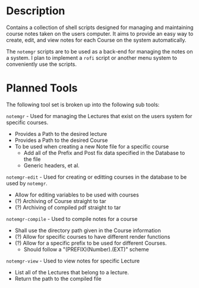 # Description

Contains a collection of shell scripts designed for managing and maintaining
course notes taken on the users computer. It aims to provide an easy way to
create, edit, and view notes for each Course on the system automatically.

The `notemgr` scripts are to be used as a back-end for managing the notes on a
system. I plan to implement a `rofi` script or another menu system to
conveniently use the scripts.

# Planned Tools

The following tool set is broken up into the following sub tools:

`notemgr` - Used for managing the Lectures that exist on the users system for
specific courses.

- Provides a Path to the desired lecture
- Provides a Path to the desired Course
- To be used when creating a new Note file for a specific course
	- Add all of the Prefix and Post fix data specified in the Database to the file
	- Generic headers, et al.

`notemgr-edit` - Used for creating or editting courses in the database to be
used by `notemgr`.

- Allow for editing variables to be used with courses
- (?) Archiving of Course straight to tar
- (?) Archiving of compiled pdf straight to tar

`notemgr-compile` - Used to compile notes for a course

- Shall use the directory path given in the Course information
- (?) Allow for specific courses to have different render functions
- (?) Allow for a specific prefix to be used for different Courses.
	- Should follow a "(PREFIX)(Number).(EXT)" scheme

`notemgr-view` - Used to view notes for specific Lecture

- List all of the Lectures that belong to a lecture.
- Return the path to the compiled file
